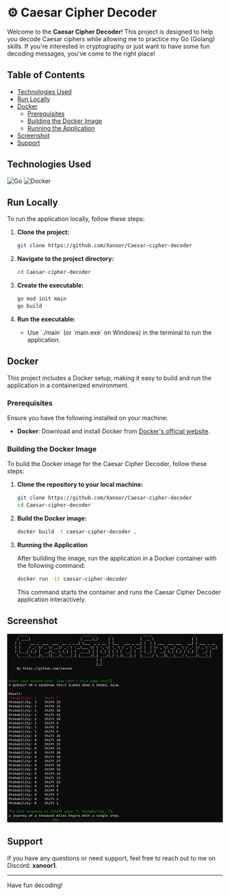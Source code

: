 # ⚙️ Caesar Cipher Decoder

Welcome to the **Caesar Cipher Decoder**! This project is designed to help you decode Caesar ciphers while allowing me to practice my Go (Golang) skills. If you're interested in cryptography or just want to have some fun decoding messages, you've come to the right place!

## Table of Contents

- [Technologies Used](#technologies-used)
- [Run Locally](#run-locally)
- [Docker](#docker)
  - [Prerequisites](#prerequisites)
  - [Building the Docker Image](#building-the-docker-image)
  - [Running the Application](#running-the-application)
- [Screenshot](#screenshot)
- [Support](#support)

## Technologies Used

![Go](https://img.shields.io/badge/go-%2300ADD8.svg?style=for-the-badge&logo=go&logoColor=white) 
![Docker](https://img.shields.io/badge/docker-%230db7ed.svg?style=for-the-badge&logo=docker&logoColor=white)

## Run Locally

To run the application locally, follow these steps:

1. **Clone the project:**
   ```bash
   git clone https://github.com/Xanoor/Caesar-cipher-decoder
   ```

2. **Navigate to the project directory:**
   ```bash
   cd Caesar-cipher-decoder
   ```

3. **Create the executable:**
   ```bash
   go mod init main
   go build
   ```

4. **Run the executable:**
   - Use \`./main\` (or \`main.exe\` on Windows) in the terminal to run the application.

## Docker

This project includes a Docker setup, making it easy to build and run the application in a containerized environment.

### Prerequisites

Ensure you have the following installed on your machine:

- **Docker**: Download and install Docker from [Docker's official website](https://www.docker.com/get-started).

### Building the Docker Image

To build the Docker image for the Caesar Cipher Decoder, follow these steps:

1. **Clone the repository to your local machine:**
   ```bash
   git clone https://github.com/Xanoor/Caesar-cipher-decoder
   cd Caesar-cipher-decoder
   ```

2. **Build the Docker image:**
   ```bash
   docker build -t caesar-cipher-decoder .
   ```

3. **Running the Application**

    After building the image, run the application in a Docker container with the following command:

    ```bash
    docker run -it caesar-cipher-decoder
    ```

    This command starts the container and runs the Caesar Cipher Decoder application interactively.

## Screenshot

![Demo Screen](https://github.com/Xanoor/Caesar-cipher-decoder/blob/main/example.png)

## Support

If you have any questions or need support, feel free to reach out to me on Discord: **xanoor1**.

---

Have fun decoding!
